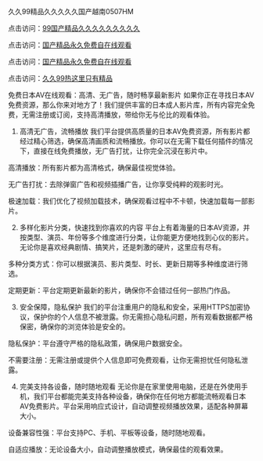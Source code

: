 
久久99精品久久久久久国产越南0507HM


点击访问：<a href="https://bered.pages.dev/">99国产精品久久久久久久久久久</a>

点击访问：<a href="https://rtj-3zo.pages.dev/">国产精品永久免费自在线观看</a>

点击访问：<a href="https://vassv.pages.dev/">国产精品永久免费自在线观看</a>

点击访问：<a href="https://https://vassv.pages.dev/">久久99热这里只有精品</a>

免费日本AV在线观看：高清、无广告，随时畅享最新影片
如果你正在寻找日本AV免费资源，那么你来对地方了！我们提供丰富的日本成人影片库，所有内容完全免费，无需注册或订阅，支持高清播放，带给你无与伦比的观看体验。

1. 高清无广告，流畅播放
我们平台提供高质量的日本AV免费资源，所有影片都经过精心筛选，确保高清画质和流畅播放。你可以在无需下载任何插件的情况下，直接在线免费播放，无广告打扰，让你完全沉浸在影片中。

高清播放：所有影片都为高清格式，确保最佳视觉体验。

无广告打扰：去除弹窗广告和视频插播广告，让你享受纯粹的观影时光。

极速加载：我们优化了视频加载技术，确保观看过程中不卡顿，快速加载每一部影片。

2. 多样化影片分类，快速找到你喜欢的内容
平台上有着海量的日本AV资源，并按类型、演员、年份等多个维度进行分类，让你能更方便地找到心仪的影片。无论你是喜欢经典剧情、搞笑片，还是刺激的硬片，这里应有尽有。

多种分类方式：你可以根据演员、影片类型、时长、更新日期等多种维度进行筛选。

定期更新：平台定期更新最新的影片，确保你不会错过任何一部热门作品。

3. 安全保障，隐私保护
我们的平台注重用户的隐私和安全，采用HTTPS加密协议，保护你的个人信息不被泄露。你无需担心隐私问题，所有观看数据都严格保密，确保你的浏览体验是安全的。

隐私保护：平台遵守严格的隐私政策，确保用户数据安全。

不需要注册：无需注册或提供个人信息即可免费观看，让你无需担忧任何隐私泄露。

4. 完美支持各设备，随时随地观看
无论你是在家里使用电脑，还是在外使用手机，我们平台都能完美支持各种设备，确保你在任何地方都能流畅观看日本AV免费影片。平台采用响应式设计，自动调整视频播放效果，适配各种屏幕大小。

设备兼容性强：平台支持PC、手机、平板等设备，随时随地观看。

自适应播放：无论设备大小，自动调整播放模式，确保最佳的观看效果。

<span style="display:none;">[Canonical link](https://github.com/su4569/123518 ）</span>
